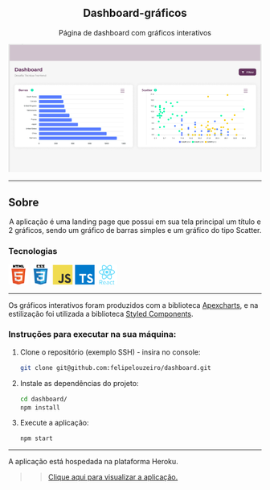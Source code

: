 <p align="center">
  <h2 align="center">Dashboard-gráficos</h2>

  <p align="center">
    Página de dashboard com gráficos interativos
  </p>
</p>

<p align="center">
  <img src="./src/app/shared/assets/doc/dashboard-page-1.png" alt="print da landing page"/>
</p>

---

<h2>Sobre</h2>
<p align="center">
A aplicação é uma landing page que possui em sua tela principal um título e 2 gráficos, sendo um gráfico de barras simples e um gráfico do tipo Scatter.
</p>

<h3 id="techs">Tecnologias</h3>
  
<div>
  <img src="https://raw.githubusercontent.com/devicons/devicon/master/icons/html5/html5-original-wordmark.svg" alt="html5" width="40" height="40"/>
  <img src="https://raw.githubusercontent.com/devicons/devicon/master/icons/css3/css3-original-wordmark.svg" alt="css3" width="40" height="40"/>
  <img src="https://raw.githubusercontent.com/devicons/devicon/master/icons/javascript/javascript-original.svg" alt="javascript" width="40" height="40"/>
  <img src="https://raw.githubusercontent.com/devicons/devicon/master/icons/typescript/typescript-original.svg" alt="typescript" width="40" height="40"/>
  <img src="https://raw.githubusercontent.com/devicons/devicon/master/icons/react/react-original-wordmark.svg" alt="react" width="40" height="40"/>
</div>

---

<p>Os gráficos interativos foram produzidos com a biblioteca <a href="https://apexcharts.com/">Apexcharts</a>, e na estilização foi utilizada a biblioteca <a href="https://styled-components.com/">Styled Components</a>.</p>

<h3>Instruções para executar na sua máquina:</h3>

1. Clone o repositório (exemplo SSH) - insira no console:

   ```sh
   git clone git@github.com:felipelouzeiro/dashboard.git
   ```

2. Instale as dependências do projeto:

   ```sh
   cd dashboard/
   npm install
   ```

3. Execute a aplicação:

   ```sh
   npm start
   ```

---

A aplicação está hospedada na plataforma Heroku.

> > [Clique aqui para visualizar a aplicação.](https://dashboard-graphics.herokuapp.com/)
